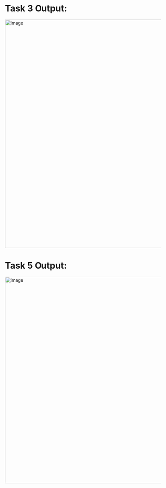 # Task 3 Output:

<img width="1360" height="739" alt="image" src="https://github.com/user-attachments/assets/a12af259-b8dc-4265-b61d-51c1d2881b84" />

# Task 5 Output: 

<img width="1236" height="667" alt="image" src="https://github.com/user-attachments/assets/b6692b8b-aa56-48a0-8514-85ffc8731cdd" />

